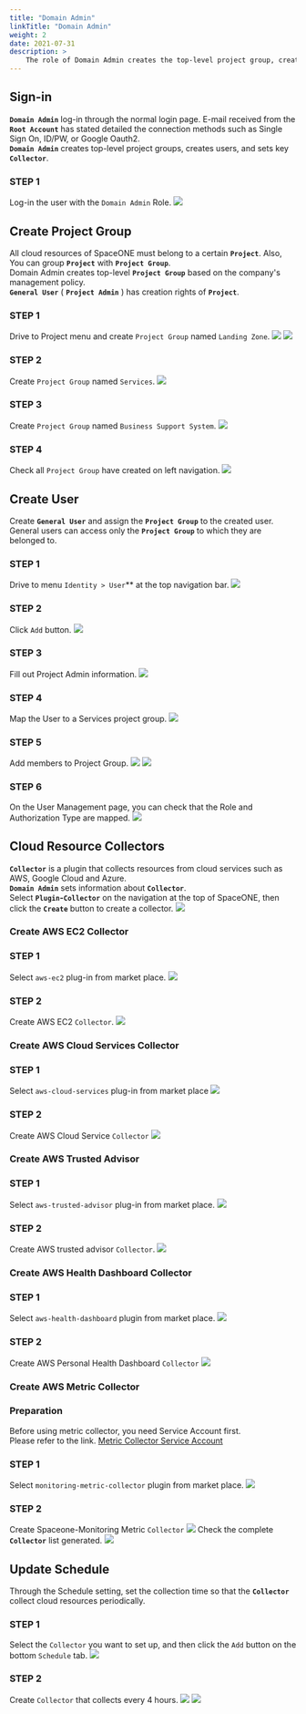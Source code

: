 ```yaml
---
title: "Domain Admin"
linkTitle: "Domain Admin"
weight: 2
date: 2021-07-31
description: >
    The role of Domain Admin creates the top-level project group, creates users, and sets the main collector.
---
```


## Sign-in
**`Domain Admin`** log-in through the normal login page. E-mail received from the **`Root Account`** has stated detailed the connection methods such as Single Sign On, ID/PW, or Google Oauth2.<br>
**`Domain Admin`** creates top-level project groups, creates users, and sets key **`Collector`**.<br>

### STEP 1
Log-in the user with the `Domain Admin` Role.
![](/docs/guides/getting_started/domain-admin_img/Domain-Admin_image_01.png)

## Create Project Group
All cloud resources of SpaceONE must belong to a certain **`Project`**. Also, You can group **`Project`** with **`Project Group`**.<br>
Domain Admin creates top-level **`Project Group`** based on the company's management policy.<br>
**`General User`** ( **`Project Admin`** ) has creation rights of **`Project`**. <br>

### STEP 1
Drive to Project menu and create `Project Group` named `Landing Zone`.
![](/docs/guides/getting_started/domain-admin_img/Domain-Admin_image_02.png)
![](/docs/guides/getting_started/domain-admin_img/Domain-Admin_image_03.png)

### STEP 2
Create `Project Group` named `Services`.
![](/docs/guides/getting_started/domain-admin_img/Domain-Admin_image_04.png)

### STEP 3
Create `Project Group` named `Business Support System`.
![](/docs/guides/getting_started/domain-admin_img/Domain-Admin_image_05.png)

### STEP 4
Check all `Project Group` have created on left navigation.
![](/docs/guides/getting_started/domain-admin_img/Domain-Admin_image_06.png)

## Create User
Create **`General User`** and assign the **`Project Group`** to the created user.<br>
General users can access only the **`Project Group`** to which they are belonged to.

### STEP 1
Drive to menu `Identity > User`** at the top navigation bar.
![](/docs/guides/getting_started/domain-admin_img/Domain-Admin_image_07.png)

### STEP 2
Click `Add` button. 
![](/docs/guides/getting_started/domain-admin_img/Domain-Admin_image_08.png)

### STEP 3
Fill out Project Admin information. 
![](/docs/guides/getting_started/domain-admin_img/Domain-Admin_image_09.png)

### STEP 4 
Map the User to a Services project group.
![](/docs/guides/getting_started/domain-admin_img/Domain-Admin_image_10.png)

### STEP 5 
Add members to Project Group.
![](/docs/guides/getting_started/domain-admin_img/Domain-Admin_image_11.png)
![](/docs/guides/getting_started/domain-admin_img/Domain-Admin_image_12.png)

### STEP 6
On the User Management page, you can check that the Role and Authorization Type are mapped.
![](/docs/guides/getting_started/domain-admin_img/Domain-Admin_image_13.png)

## Cloud Resource Collectors
**`Collector`** is a plugin that collects resources from cloud services such as AWS, Google Cloud and Azure.<br>
**`Domain Admin`** sets information about **`Collector`**.<br>
Select **`Plugin`-`Collector`** on the navigation at the top of SpaceONE, then click the **`Create`** button to create a collector.
![](/docs/guides/getting_started/domain-admin_img/Domain-Admin_image_14.png)

### Create AWS EC2 Collector

### STEP 1
Select `aws-ec2` plug-in from market place.
![](/docs/guides/getting_started/domain-admin_img/Domain-Admin_image_15.png)

### STEP 2
Create AWS EC2 `Collector`.
![](/docs/guides/getting_started/domain-admin_img/Domain-Admin_image_16.png)

### Create AWS Cloud Services Collector

### STEP 1
Select `aws-cloud-services` plug-in from market place
![](/docs/guides/getting_started/domain-admin_img/Domain-Admin_image_17.png)

### STEP 2
Create AWS Cloud Service `Collector` 
![](/docs/guides/getting_started/domain-admin_img/Domain-Admin_image_18.png)


### Create AWS Trusted Advisor

### STEP 1
Select `aws-trusted-advisor` plug-in from market place.
![](/docs/guides/getting_started/domain-admin_img/Domain-Admin_image_19.png)

### STEP 2
Create AWS trusted advisor `Collector`.
![](/docs/guides/getting_started/domain-admin_img/Domain-Admin_image_20.png)

### Create AWS Health Dashboard Collector

### STEP 1
Select `aws-health-dashboard` plugin from market place.
![](/docs/guides/getting_started/domain-admin_img/Domain-Admin_image_21.png)

### STEP 2
Create AWS Personal Health Dashboard `Collector`
![](/docs/guides/getting_started/domain-admin_img/Domain-Admin_image_22.png)

### Create AWS Metric Collector

### Preparation
Before using metric collector, you need Service Account first. <br>
Please refer to the link. <a href ="/docs/guides/admin_guide/getting-started/metric-collector-quick-start">Metric Collector Service Account</a> 

### STEP 1
Select `monitoring-metric-collector` plugin from market place.
![](/docs/guides/getting_started/domain-admin_img/Domain-Admin_image_23.png)

### STEP 2
Create Spaceone-Monitoring Metric `Collector`
![](/docs/guides/getting_started/domain-admin_img/Domain-Admin_image_24.png)
Check the complete **`Collector`** list generated.
![](/docs/guides/getting_started/domain-admin_img/Domain-Admin_image_25.png)

## Update Schedule
Through the Schedule setting, set the collection time so that the **`Collector`** collect cloud resources periodically.

### STEP 1 
Select the `Collector` you want to set up, and then click the `Add` button on the bottom `Schedule` tab.
![](/docs/guides/getting_started/domain-admin_img/Domain-Admin_image_26.png)

### STEP 2 
Create `Collector` that collects every 4 hours.
![](/docs/guides/getting_started/domain-admin_img/Domain-Admin_image_27.png)
![](/docs/guides/getting_started/domain-admin_img/Domain-Admin_image_28.png)
